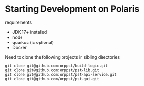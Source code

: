 # Starting Development on Polaris

requirements

* JDK 17+ installed
* node
* quarkus (is optional)
* Docker


Need to clone the following projects in sibling directories

```shell
git clone git@github.com:orppst/build-logic.git
git clone git@github.com:orppst/pst-lib.git
git clone git@github.com:orppst/pst-api-service.git
git clone git@github.com/orppst/pst-gui.git
```

